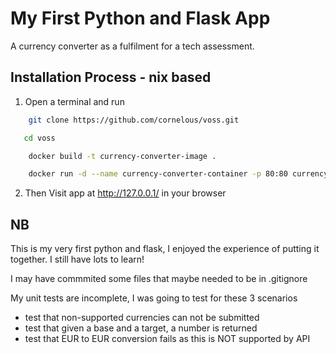 # My First Python and Flask App

A currency converter as a fulfilment for a tech assessment.

## Installation Process - nix based

1. Open a terminal and run

```bash
    git clone https://github.com/cornelous/voss.git
 ```

 ```bash
    cd voss
```

```bash
    docker build -t currency-converter-image .
```

```bash
    docker run -d --name currency-converter-container -p 80:80 currency-converter-image
```

2. Then Visit app at http://127.0.0.1/ in your browser

## NB
This is my very first python and flask, I enjoyed the experience of
putting it together. I still have lots to learn!

I may have commmited some files that maybe needed to be in .gitignore

My unit tests are incomplete, I was going to test for these 3 scenarios
- test that non-supported currencies can not be submitted
- test that given a base and a target, a number is returned 
- test that EUR to EUR conversion fails as this is NOT supported by API
